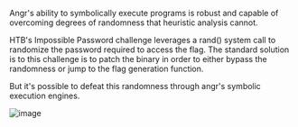 Angr's ability to symbolically execute programs is robust and capable of overcoming degrees of randomness that heuristic analysis cannot.

HTB's Impossible Password challenge leverages a rand() system call to randomize the password required to access the flag. The standard
solution is to this challenge is to patch the binary in order to either bypass the randomness or jump to the flag generation function.

But it's possible to defeat this randomness through angr's symbolic execution engines.

![image](https://user-images.githubusercontent.com/22229087/186059135-db58c152-5d6f-44fb-bf57-308b9d22a738.png)


